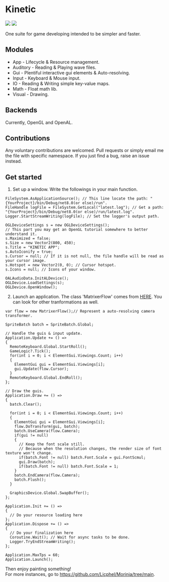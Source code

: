 # Kinetic
![](https://img.shields.io/badge/.net->=8.0-informational?style=flat-square&logo=<LOGO_NAME>&logoColor=white&color=green)
![](https://img.shields.io/badge/license-MIT-informational?style=flat-square&logo=<LOGO_NAME>&logoColor=white&color=2bbc8a)  

One suite for game developing intended to be simpler and faster.
## Modules
- App - Lifecycle & Resource management. 
- Auditory - Reading & Playing wave files.
- Gui - Plentiful interactive gui elements & Auto-resolving.
- Input - Keyboard & Mouse input.
- IO - Reading & Writing simple key-value maps.
- Math - Float math lib.
- Visual - Drawing.
## Backends
Currently, OpenGL and OpenAL.
## Contributions
Any voluntary contributions are welcomed. Pull requests or simply email me the file with specific namespace. If you just find a bug, raise an issue instead.
## Get started
1. Set up a window.
Write the followings in your main function.
```
FileSystem.AsApplicationSource(); // This line locate the path: "{YourProject}/bin/Debug/net8.0(or else)/run".
FileHandle logFile = FileSystem.GetLocal("latest.log"); // Get a path: "{YourProject}/bin/Debug/net8.0(or else)/run/latest.log".
Logger.StartStreamWriting(logFile); // Set the logger's output path.

OGLDeviceSettings s = new OGLDeviceSettings();
// This part you may get an OpenGL tutorial somewhere to better understand it.
s.Maximized = false;
s.Size = new Vector2(800, 450);
s.Title = "KINETIC APP";
s.AutoIconify = true;
s.Cursor = null; // If it is not null, the file handle will be read as your cursor image.
s.Hotspot = new Vector2(0, 0); // Cursor hotspot.
s.Icons = null; // Icons of your window.

OALAudioData.InitALDevice();
OGLDevice.LoadSettings(s);
OGLDevice.OpenWindow();
```
2. Launch an application.
The class 'MatrixerFlow' comes from [HERE](https://github.com/Licphel/Morinia/tree/main/Client). You can look for other tranformations as well.
```
var flow = new MatrixerFlow();// Represent a auto-resolving camera transformer.

SpriteBatch batch = SpriteBatch.Global;

// Handle the guis & input update.
Application.Update += () =>
{
  RemoteKeyboard.Global.StartRoll();
  GameLogic?.Tick();
  for(int i = 0; i < ElementGui.Viewings.Count; i++)
  {
    ElementGui gui = ElementGui.Viewings[i];
    gui.Update(flow.Cursor);
  }
  RemoteKeyboard.Global.EndRoll();
};

// Draw the guis.
Application.Draw += () =>
{
  batch.Clear();
  
  for(int i = 0; i < ElementGui.Viewings.Count; i++)
  {
    ElementGui gui = ElementGui.Viewings[i];
    flow.DoTransform(gui, batch);
    batch.UseCamera(flow.Camera);
    if(gui != null)
    {
      // Keep the font scale still.
      // Because when the resolution changes, the render size of font texture won't change.
      if(batch.Font != null) batch.Font.Scale = gui.FontScmul;
      gui.Draw(batch);
      if(batch.Font != null) batch.Font.Scale = 1;
    }
    batch.EndCamera(flow.Camera);
    batch.Flush();
  }

  GraphicsDevice.Global.SwapBuffer();
};

Application.Init += () =>
{
  // Do your resource loading here
};
Application.Dispose += () =>
{
  // Do your finalization here
  Coroutine.Wait(); // Wait for async tasks to be done.
  Logger.TryEndStreamWriting();
};

Application.MaxTps = 60;
Application.Launch();
```
Then enjoy painting something!  
For more instances, go to https://github.com/Licphel/Morinia/tree/main.
